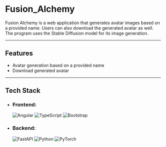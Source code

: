 # Fusion_Alchemy

Fusion Alchemy is a web application that generates avatar images based on a provided name. Users can also download the generated avatar as well. The program uses the Stable Diffusion model for its image generation.

---

## Features
- Avatar generation based on a provided name
- Download generated avatar

--- 

## Tech Stack

- ### Frontend:
    ![ Angular ](https://img.shields.io/badge/Angular-DD0031?style=for-the-badge&logo=Angular) ![ TypeScript ](https://img.shields.io/badge/Typescript-41454A?style=for-the-badge&logo=TypeScript) ![ Bootstrap ](https://img.shields.io/badge/Bootstrap-41454A?style=for-the-badge&logo=Bootstrap)

- ### Backend:
    ![ FastAPI ](https://img.shields.io/badge/FastAPI-#009688?style=for-the-badge&logo=FastAPI) ![ Python ](https://img.shields.io/badge/Python-ECD53F?style=for-the-badge&logo=Python) ![ PyTorch ](https://img.shields.io/badge/PyTorch-#EE4C2C?style=for-the-badge&logo=PyTorch) 
